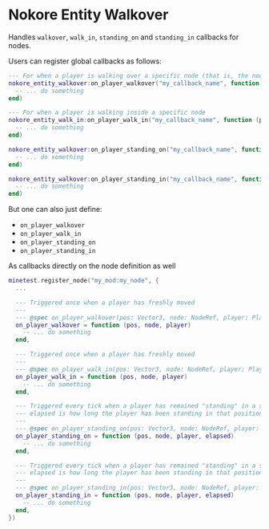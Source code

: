 # Nokore Entity Walkover

Handles `walkover`, `walk_in`, `standing_on` and `standing_in` callbacks for nodes.

Users can register global callbacks as follows:

```lua
--- For when a player is walking over a specific node (that is, the node is below their feet)
nokore_entity_walkover:on_player_walkover("my_callback_name", function (pos, node, player)
  -- ... do something
end)

--- For when a player is walking inside a specific node
nokore_entity_walk_in:on_player_walk_in("my_callback_name", function (pos, node, player)
  -- ... do something
end)

nokore_entity_walkover:on_player_standing_on("my_callback_name", function (pos, node, player)
  -- ... do something
end)

nokore_entity_walkover:on_player_standing_in("my_callback_name", function (pos, node, player)
  -- ... do something
end)
```

But one can also just define:
* `on_player_walkover`
* `on_player_walk_in`
* `on_player_standing_on`
* `on_player_standing_in`

As callbacks directly on the node definition as well

```lua
minetest.register_node("my_mod:my_node", {
  ...

  --- Triggered once when a player has freshly moved
  ---
  --- @spec on_player_walkover(pos: Vector3, node: NodeRef, player: PlayerRef): void
  on_player_walkover = function (pos, node, player)
    -- ... do something
  end,

  --- Triggered once when a player has freshly moved
  ---
  --- @spec on_player_walk_in(pos: Vector3, node: NodeRef, player: PlayerRef): void
  on_player_walk_in = function (pos, node, player)
    -- ... do something
  end,

  --- Triggered every tick when a player has remained "standing" in a specific position
  --- elapsed is how long the player has been standing in that position in seconds
  ---
  --- @spec on_player_standing_on(pos: Vector3, node: NodeRef, player: PlayerRef, elapsed: Float): void
  on_player_standing_on = function (pos, node, player, elapsed)
    -- ... do something
  end,

  --- Triggered every tick when a player has remained "standing" in a specific position
  --- elapsed is how long the player has been standing in that position in seconds
  ---
  --- @spec on_player_standing_in(pos: Vector3, node: NodeRef, player: PlayerRef, elapsed: Float): void
  on_player_standing_in = function (pos, node, player, elapsed)
    -- ... do something
  end,
})
```
